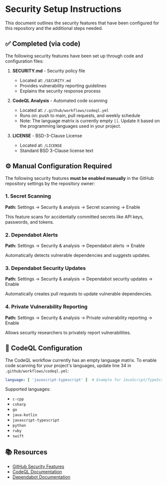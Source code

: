 # Security Setup Instructions

This document outlines the security features that have been configured for this repository and the additional steps needed.

## ✅ Completed (via code)

The following security features have been set up through code and configuration files:

1. **SECURITY.md** - Security policy file
   - Located at: `/SECURITY.md`
   - Provides vulnerability reporting guidelines
   - Explains the security response process

2. **CodeQL Analysis** - Automated code scanning
   - Located at: `/.github/workflows/codeql.yml`
   - Runs on: push to main, pull requests, and weekly schedule
   - Note: The language matrix is currently empty `[]`. Update it based on the programming languages used in your project.

3. **LICENSE** - BSD-3-Clause License
   - Located at: `/LICENSE`
   - Standard BSD 3-Clause license text

## ⚙️ Manual Configuration Required

The following security features **must be enabled manually** in the GitHub repository settings by the repository owner:

### 1. Secret Scanning
**Path:** Settings → Security & analysis → Secret scanning → Enable

This feature scans for accidentally committed secrets like API keys, passwords, and tokens.

### 2. Dependabot Alerts
**Path:** Settings → Security & analysis → Dependabot alerts → Enable

Automatically detects vulnerable dependencies and suggests updates.

### 3. Dependabot Security Updates
**Path:** Settings → Security & analysis → Dependabot security updates → Enable

Automatically creates pull requests to update vulnerable dependencies.

### 4. Private Vulnerability Reporting
**Path:** Settings → Security & analysis → Private vulnerability reporting → Enable

Allows security researchers to privately report vulnerabilities.

## 🔧 CodeQL Configuration

The CodeQL workflow currently has an empty language matrix. To enable code scanning for your project's languages, update line 34 in `.github/workflows/codeql.yml`:

```yaml
language: [ 'javascript-typescript' ]  # Example for JavaScript/TypeScript
```

Supported languages:
- `c-cpp`
- `csharp`
- `go`
- `java-kotlin`
- `javascript-typescript`
- `python`
- `ruby`
- `swift`

## 📚 Resources

- [GitHub Security Features](https://docs.github.com/en/code-security)
- [CodeQL Documentation](https://codeql.github.com/docs/)
- [Dependabot Documentation](https://docs.github.com/en/code-security/dependabot)

